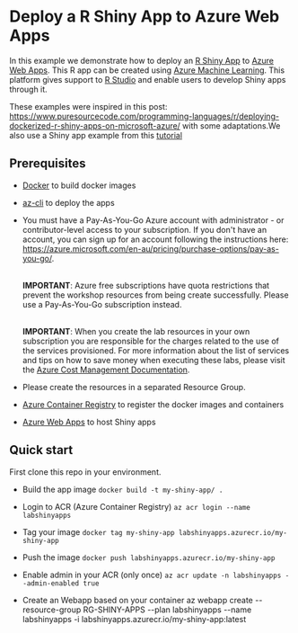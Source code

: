 # Deploy a R Shiny App to Azure Web Apps
In this example we demonstrate how to deploy an [R Shiny App](https://shiny.rstudio.com/) to [Azure Web Apps](https://azure.microsoft.com/en-us/services/app-service/web/?msclkid=f7f24452c56111ecbd8e14405292538f). This R app can be created using [Azure Machine Learning](https://docs.microsoft.com/en-us/azure/machine-learning/overview-what-is-azure-machine-learning). This platform gives support to [R Studio](https://docs.microsoft.com/en-us/shows/Azure/R-in-Azure-ML-Studio?msclkid=5412d747c56311ecb14aa6fa584df158) and enable users to develop Shiny apps through it.

These examples were inspired in this post: https://www.puresourcecode.com/programming-languages/r/deploying-dockerized-r-shiny-apps-on-microsoft-azure/ with some adaptations.We also use a Shiny app example from this [tutorial](https://github.com/rstudio-education/shiny.rstudio.com-tutorial/blob/master/part-1-code/02-hist-app.R)

## Prerequisites

* [Docker](https://www.docker.com/) to build docker images
* [az-cli](https://docs.microsoft.com/en-us/cli/azure/install-azure-cli) to deploy the apps
* You must have a Pay-As-You-Go Azure account with administrator - or contributor-level access to your subscription. If you don't have an account, you can sign up for an account following the instructions here: https://azure.microsoft.com/en-au/pricing/purchase-options/pay-as-you-go/.

    <br>**IMPORTANT**: Azure free subscriptions have quota restrictions that prevent the workshop resources from being create successfully. Please use a Pay-As-You-Go subscription instead.

    <br>**IMPORTANT**: When you create the lab resources in your own subscription you are responsible for the charges related to the use of the services provisioned. For more information about the list of services and tips on how to save money when executing these labs, please visit the [Azure Cost Management Documentation](https://docs.microsoft.com/en-us/azure/cost-management-billing/cost-management-billing-overview#:~:text=%20Understand%20Azure%20Cost%20Management%20%201%20Plan,the%20Azure%20Cost%20Management%20%20Billing...%20More%20).

* Please create the resources in a separated Resource Group.
* [Azure Container Registry](https://azure.microsoft.com/en-us/services/container-registry/?msclkid=07577e8ac57411ec82bbee074c326fa6) to register the docker images and containers
* [Azure Web Apps](https://azure.microsoft.com/en-us/services/app-service/web/?msclkid=f7f24452c56111ecbd8e14405292538f) to host Shiny apps

## Quick start
First clone this repo in your environment.

- Build the app image
```docker build -t my-shiny-app/ .```

- Login to ACR (Azure Container Registry)
```az acr login --name labshinyapps```

- Tag your image
```docker tag my-shiny-app labshinyapps.azurecr.io/my-shiny-app```

- Push the image
```docker push labshinyapps.azurecr.io/my-shiny-app```

- Enable admin in your ACR (only once)
```az acr update -n labshinyapps --admin-enabled true```

- Create an Webapp based on your container
az webapp create --resource-group RG-SHINY-APPS --plan labshinyapps --name labshinyapps -i labshinyapps.azurecr.io/my-shiny-app:latest
